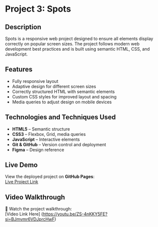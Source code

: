 # Project 3: Spots

## Description  

Spots is a responsive web project designed to ensure all elements display correctly on popular screen sizes. The project follows modern web development best practices and is built using semantic HTML, CSS, and JavaScript.  

## Features  

- Fully responsive layout  
- Adaptive design for different screen sizes  
- Correctly structured HTML with semantic elements  
- Custom CSS styles for improved layout and spacing  
- Media queries to adjust design on mobile devices  

## Technologies and Techniques Used  

- **HTML5** – Semantic structure  
- **CSS3** – Flexbox, Grid, media queries  
- **JavaScript** – Interactive elements  
- **Git & GitHub** – Version control and deployment  
- **Figma** – Design reference  

## Live Demo  
View the deployed project on **GitHub Pages**:  
[Live Project Link](https://vivi9285.github.io/se_project_spots/)

  ## Video Walkthrough  
🎥 Watch the project walkthrough:  
[Video Link Here] (https://youtu.be/ZS-4nKKY5FE?si=BJmvmr6VDJprcHwF)
